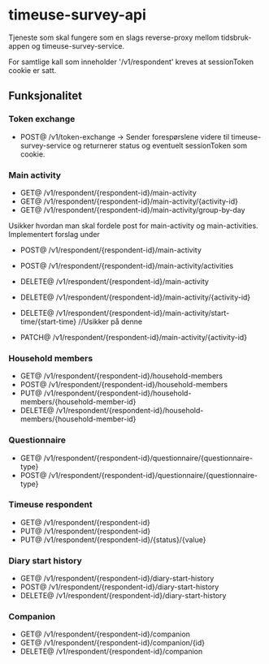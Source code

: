 # timeuse-survey-api
Tjeneste som skal fungere som en slags reverse-proxy mellom tidsbruk-appen og timeuse-survey-service.

For samtlige kall som inneholder '/v1/respondent' kreves at sessionToken cookie er satt. 

## Funksjonalitet

### Token exchange
* POST@ /v1/token-exchange -> Sender forespørslene videre til timeuse-survey-service og returnerer status og eventuelt sessionToken som cookie.

### Main activity
* GET@ /v1/respondent/{respondent-id}/main-activity
* GET@ /v1/respondent/{respondent-id}/main-activity/{activity-id}
* GET@ /v1/respondent/{respondent-id}/main-activity/group-by-day

Usikker hvordan man skal fordele post for main-activity og main-activities. Implementert forslag under
* POST@ /v1/respondent/{respondent-id}/main-activity
* POST@ /v1/respondent/{respondent-id}/main-activity/activities


* DELETE@ /v1/respondent/{respondent-id}/main-activity
* DELETE@ /v1/respondent/{respondent-id}/main-activity/{activity-id}
* DELETE@ /v1/respondent/{respondent-id}/main-activity/start-time/{start-time} //Usikker på denne


* PATCH@ /v1/respondent/{respondent-id}/main-activity/{activity-id}

### Household members
* GET@ /v1/respondent/{respondent-id}/household-members
* POST@ /v1/respondent/{respondent-id}/household-members
* PUT@ /v1/respondent/{respondent-id}/household-members/{household-member-id}
* DELETE@ /v1/respondent/{respondent-id}/household-members/{household-member-id}


### Questionnaire
* GET@ /v1/respondent/{respondent-id}/questionnaire/{questionnaire-type}
* POST@ /v1/respondent/{respondent-id}/questionnaire/{questionnaire-type}


### Timeuse respondent
* GET@ /v1/respondent/{respondent-id}
* PUT@ /v1/respondent/{respondent-id}
* PUT@ /v1/respondent/{respondent-id}/{status}/{value}


### Diary start history
* GET@ /v1/respondent/{respondent-id}/diary-start-history
* POST@ /v1/respondent/{respondent-id}/diary-start-history
* DELETE@ /v1/respondent/{respondent-id}/diary-start-history


### Companion
* GET@ /v1/respondent/{respondent-id}/companion
* GET@ /v1/respondent/{respondent-id}/companion/{id}
* DELETE@ /v1/respondent/{respondent-id}/companion